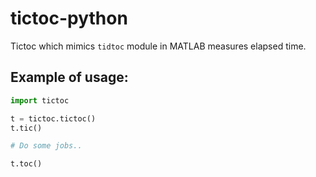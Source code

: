 # tictoc-python
Tictoc which mimics `tidtoc` module in MATLAB measures elapsed time.

## Example of usage:

```python
import tictoc

t = tictoc.tictoc()
t.tic()

# Do some jobs..

t.toc()

```
